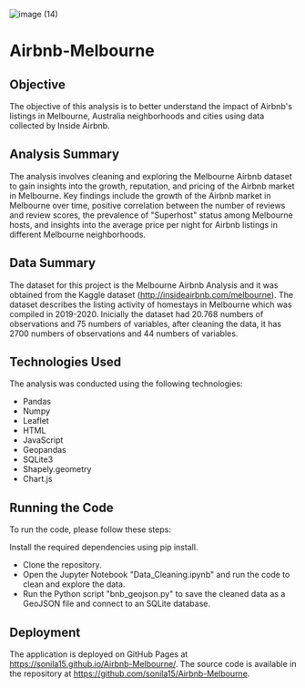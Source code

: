 ![image (14)](https://user-images.githubusercontent.com/118692087/233442360-adca0f70-22fd-4a86-b44d-d2eb88822c7a.png)


# Airbnb-Melbourne
## Objective
The objective of this analysis is to better understand the impact of Airbnb's listings in Melbourne, Australia neighborhoods and cities using data collected by Inside Airbnb.

## Analysis Summary
The analysis involves cleaning and exploring the Melbourne Airbnb dataset to gain insights into the growth, reputation, and pricing of the Airbnb market in Melbourne. Key findings include the growth of the Airbnb market in Melbourne over time, positive correlation between the number of reviews and review scores, the prevalence of "Superhost" status among Melbourne hosts, and insights into the average price per night for Airbnb listings in different Melbourne neighborhoods.

## Data Summary
The dataset for this project is the Melbourne Airbnb Analysis and it was obtained from the Kaggle dataset (http://insideairbnb.com/melbourne). The dataset describes the listing activity of homestays in Melbourne which was compiled in 2019-2020. Inicially the dataset had 20.768 numbers of observations and 75 numbers of variables, after cleaning the data, it has 2700 numbers of observations and 44 numbers of variables.

## Technologies Used
The analysis was conducted using the following technologies:

- Pandas
- Numpy
- Leaflet
- HTML
- JavaScript
- Geopandas
- SQLite3
- Shapely.geometry
- Chart.js

## Running the Code
To run the code, please follow these steps:

Install the required dependencies using pip install.
- Clone the repository.
- Open the Jupyter Notebook "Data_Cleaning.ipynb" and run the code to clean and explore the data.
- Run the Python script "bnb_geojson.py" to save the cleaned data as a GeoJSON file and connect to an SQLite database.

## Deployment
The application is deployed on GitHub Pages at https://sonila15.github.io/Airbnb-Melbourne/. The source code is available in the repository at https://github.com/sonila15/Airbnb-Melbourne.

